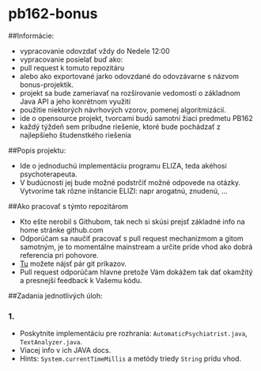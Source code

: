 pb162-bonus
===========

##Informácie:

* vypracovanie odovzdať vždy do Nedele 12:00
* vypracovanie posielať buď ako:
 * pull request k tomuto repozitáru
 * alebo ako exportované jarko odovzdané do odovzávarne s názvom bonus-projektik.
* projekt sa bude zameriavať na rozširovanie vedomostí o základnom Java API a jeho konrétnom využití
* použitie niektorých návrhových vzorov, pomenej algoritmizácií.
* ide o opensource projekt, tvorcami budú samotní žiaci predmetu PB162
* každý týždeň sem pribudne riešenie, ktoré bude pochádzať z najlepšieho študenstkého riešenia

##Popis projektu:

* Ide o jednoduchú implementáciu programu ELIZA, teda akéhosi psychoterapeuta.
* V budúcnosti jej bude možné podstrčiť možné odpovede na otázky. Vytvoríme tak rôzne inštancie ELIZI: napr arogatnú, znudenú, ...

##Ako pracovať s týmto repozitárom
* Kto ešte nerobil s Githubom, tak nech si skúsi prejsť základné info na home stránke github.com
* Odporúčam sa naučiť pracovať s pull request mechanizmom a gitom samotným, je to momentálne mainstream a určite príde vhod ako dobrá referencia pri pohovore.
* [Tu]("https://confluence.atlassian.com/display/STASH/Basic+Git+commands") možete nájsť pár git príkazov.
* Pull request odporúčam hlavne pretože Vám dokážem tak dať okamžitý a presnejší feedback k Vašemu kódu.

##Zadania jednotlivých úloh:

### 1.

* Poskytnite implementáciu pre rozhrania: ``AutomaticPsychiatrist.java``, ``TextAnalyzer.java``.
* Viacej info v ich JAVA docs.
* Hints: ``System.currentTimeMillis`` a metódy triedy ``String`` prídu vhod.
